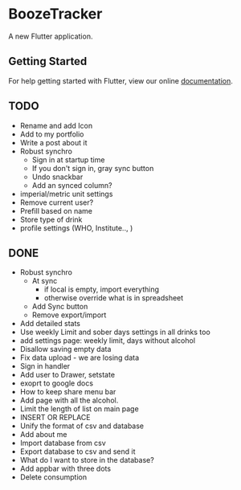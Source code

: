 # BoozeTracker

A new Flutter application.

## Getting Started

For help getting started with Flutter, view our online
[documentation](https://flutter.io/).


## TODO
* Rename and add Icon
* Add to my portfolio
* Write a post about it
* Robust synchro
    * Sign in at startup time
    * If you don't sign in, gray sync button
    * Undo snackbar
    * Add an synced column?
* imperial/metric unit settings
* Remove current user?
* Prefill based on name
* Store type of drink
* profile settings (WHO, Institute.., )




## DONE
* Robust synchro
    * At sync
        * if local is empty, import everything
        * otherwise override what is in spreadsheet
    * Add Sync button
    * Remove export/import
* Add detailed stats
* Use weekly Limit and sober days settings in all drinks too
* add settings page: weekly limit, days without alcohol
* Disallow saving empty data
* Fix data upload - we are losing data
* Sign in handler
* Add user to Drawer, setstate
* exoprt to google docs
* How to keep share menu bar
* Add page with all the alcohol.
* Limit the length of list on main page
* INSERT OR REPLACE
* Unify the format of csv and database
* Add about me
* Import database from csv
* Export database to csv and send it
* What do I want to store in the database?
* Add appbar with three dots
* Delete consumption
